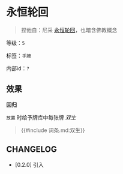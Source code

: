 # 永恒轮回

> 捏他自：尼采 [永恒轮回](https://zh.wikipedia.org/wiki/%E6%B0%B8%E6%81%92%E8%BD%AE%E5%9B%9E)，也暗含佛教概念

等级：`5`

标签：`手牌`

内部id：`?`

## 效果

**回归**

`放置` 时给予牌库中每张牌 *双生*

<blockquote>
{{#include 词条.md:双生}}
</blockquote>

## CHANGELOG

- [0.2.0] 引入
